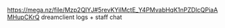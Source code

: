 https://mega.nz/file/Mzp2QIYJ#5revKYilMctE_Y4PMvabHqK1nPZDlcQPiaAMHupCKrQ
dreamclient logs + staff chat
